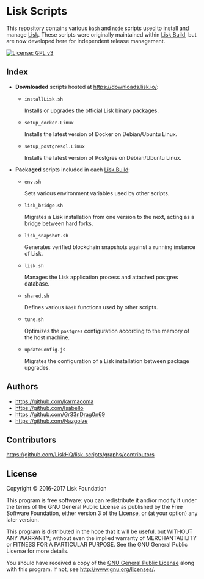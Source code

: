 # Lisk Scripts

This repository contains various `bash` and `node` scripts used to install and manage [Lisk](https://github.com/LiskHQ/lisk). These scripts were originally maintained within [Lisk Build](https://github.com/LiskHQ/lisk-build), but are now developed here for independent release management.

[![License: GPL v3](https://img.shields.io/badge/License-GPL%20v3-blue.svg)](http://www.gnu.org/licenses/gpl-3.0)

## Index

- **Downloaded** scripts hosted at https://downloads.lisk.io/:

  - `installLisk.sh`

    Installs or upgrades the official Lisk binary packages.

  - `setup_docker.Linux`

    Installs the latest version of Docker on Debian/Ubuntu Linux.

  - `setup_postgresql.Linux`

    Installs the latest version of Postgres on Debian/Ubuntu Linux.

- **Packaged** scripts included in each [Lisk Build](https://github.com/LiskHQ/lisk-build):

  - `env.sh`

    Sets various environment variables used by other scripts.

  - `lisk_bridge.sh`

    Migrates a Lisk installation from one version to the next, acting as a bridge between hard forks.

  - `lisk_snapshot.sh`

    Generates verified blockchain snapshots against a running instance of Lisk.

  - `lisk.sh`

    Manages the Lisk application process and attached postgres database.

  - `shared.sh`

    Defines various `bash` functions used by other scripts.

  - `tune.sh`

    Optimizes the `postgres` configuration according to the memory of the host machine.

  - `updateConfig.js`

    Migrates the configuration of a Lisk installation between package upgrades.

## Authors

- https://github.com/karmacoma
- https://github.com/Isabello
- https://github.com/Gr33nDrag0n69
- https://github.com/Nazgolze

## Contributors

https://github.com/LiskHQ/lisk-scripts/graphs/contributors

## License

Copyright © 2016-2017 Lisk Foundation

This program is free software: you can redistribute it and/or modify it under the terms of the GNU General Public License as published by the Free Software Foundation, either version 3 of the License, or (at your option) any later version.

This program is distributed in the hope that it will be useful, but WITHOUT ANY WARRANTY; without even the implied warranty of MERCHANTABILITY or FITNESS FOR A PARTICULAR PURPOSE. See the GNU General Public License for more details.

You should have received a copy of the [GNU General Public License](https://github.com/LiskHQ/lisk/tree/master/LICENSE) along with this program.  If not, see <http://www.gnu.org/licenses/>.

